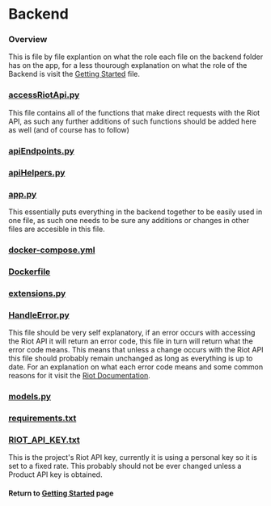 # Backend
### Overview
This is file by file explantion on what the role each file on the backend folder has on the app, for a less thourough explanation on what the role of the Backend is visit the [Getting Started](./Technical.md#App_Backend) file.
### [accessRiotApi.py](/backend/accessRiotApi.py)
This file contains all of the functions that make direct requests with the Riot API, as such any further additions of such functions should be added here as well (and of course has to follow)
### [apiEndpoints.py](/backend/apiEndpoints.py)

### [apiHelpers.py](/backend/apiHelpers.py)

### [app.py](/backend/app.py)
This essentially puts everything in the backend together to be easily used in one file, as such one needs to be sure any additions or changes in other files are accesible in this file.
### [docker-compose.yml](/backend/docker-compose.yml)
### [Dockerfile](/backend/Dockerfile)
### [extensions.py](/backend/extensions.py)
### [HandleError.py](/backend/HandleError.py)
This file should be very self explanatory, if an error occurs with accessing the Riot API it will return an error code, this file in turn will return what the error code means.
This means that unless a change occurs with the Riot API this file should probably remain unchanged as long as everything is up to date.
For an explanation on what each error code means and some common reasons for it visit the [Riot Documentation](https://developer.riotgames.com/docs/portal#web-apis_response-codes).
### [models.py](/backend/models.py)
### [requirements.txt](/backend/requirements.txt)
### [RIOT_API_KEY.txt](/backend/RIOT_API_KEY.txt)
This is the project's Riot API key, currently it is using a personal key so it is set to a fixed rate. This probably should not be ever changed unless a Product API key is obtained.

#### Return to [Getting Started](Technical.md) page